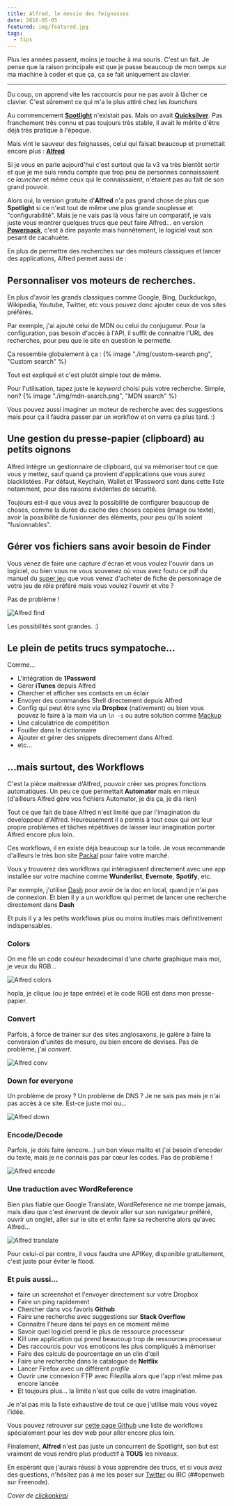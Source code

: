 ```yaml
---
title: Alfred, le messie des feignasses
date: 2016-05-05
featured: img/featured.jpg
tags:
  - tips
---
```


Plus les années passent, moins je touche à ma souris. C'est un fait. Je pense que la raison principale est que je passe beaucoup de mon temps sur ma machine à coder et que ça, ça se fait uniquement au clavier.

---

Du coup, on apprend vite les raccourcis pour ne pas avoir à lâcher ce clavier. C'est sûrement ce qui m'a le plus attiré chez les _launchers_

Au commencement **[Spotlight](https://support.apple.com/fr-fr/HT204014)** n'existait pas. Mais on avait **[Quicksilver](https://qsapp.com/)**. Pas franchement très connu et pas toujours très stable, il avait le mérite d'être déjà très pratique à l'époque.

Mais vint le sauveur des feignasses, celui qui faisait beaucoup et promettait encore plus : **[Alfred](https://www.alfredapp.com/)**

Si je vous en parle aujourd'hui c'est surtout que la v3 va très bientôt sortir et que je me suis rendu compte que trop peu de personnes connaissaient ce _launcher_ et même ceux qui le connaissaient, n'étaient pas au fait de son grand pouvoir.

Alors oui, la version gratuite d'**Alfred** n'a pas grand chose de plus que **Spotlight** si ce n'est tout de même une plus grande souplesse et "configurabilité". Mais je ne vais pas là vous faire un comparatif, je vais juste vous montrer quelques trucs que peut faire Alfred… en version **[Powerpack](https://www.alfredapp.com/powerpack/)**, c'est à dire payante mais honnêtement, le logiciel vaut son pesant de cacahuète.

En plus de permettre des recherches sur des moteurs classiques et lancer des applications, Alfred permet aussi de :

## Personnaliser vos moteurs de recherches.

En plus d'avoir les grands classiques comme Google, Bing, Duckduckgo, Wikipedia, Youtube, Twitter, etc vous pouvez donc ajouter ceux de vos sites préférés.

Par exemple, j'ai ajouté celui de MDN ou celui du conjugueur. Pour la configuration, pas besoin d'accès à l'API, il suffit de connaitre l'URL des recherches, pour peu que le site en question le permette.

Ça ressemble globalement à ça :
{% image "./img/custom-search.png", "Custom search" %}

Tout est expliqué et c'est plutôt simple tout de même.

Pour l'utilisation, tapez juste le _keyword_ choisi puis votre recherche. Simple, non?
{% image "./img/mdn-search.png", "MDN search" %}

Vous pouvez aussi imaginer un moteur de recherche avec des suggestions mais pour ça il faudra passer par un workflow et on verra ça plus tard. :)

## Une gestion du presse-papier (clipboard) au petits oignons

Alfred intègre un gestionnaire de clipboard, qui va mémoriser tout ce que vous y mettez, sauf quand ça provient d'applications que vous aurez blacklistées. Par défaut, Keychain, Wallet et 1Password sont dans cette liste notamment, pour des raisons évidentes de sécurité.

Toujours est-il que vous avez la possibilité de configurer beaucoup de choses, comme la durée du cache des choses copiées (image ou texte), avoir la possibilité de fusionner des éléments, pour peu qu'ils soient "fusionnables".

## Gérer vos fichiers sans avoir besoin de Finder

Vous venez de faire une capture d'écran et vous voulez l'ouvrir dans un logiciel, ou bien vous ne vous souvenez où vous avez foutu ce pdf du manuel du [super jeu](http://www.keeptalkinggame.com/) que vous venez d'acheter de fiche de personnage de votre jeu de rôle préféré mais vous voulez l'ouvrir et vite ?

Pas de problème !

![Alfred find](img/alfred-find.gif)

Les possibilités sont grandes. :)

## Le plein de petits trucs sympatoche…

Comme…

- L'intégration de **1Password**
- Gérer **iTunes** depuis Alfred
- Chercher et afficher ses contacts en un éclair
- Envoyer des commandes Shell directement depuis Alfred
- Config qui peut être sync via **Dropbox** (nativement) ou bien vous pouvez le faire à la main via un `ln -s` ou autre solution comme [Mackup](https://github.com/lra/mackup)
- Une calculatrice de compétition
- Fouiller dans le dictionnaire
- Ajouter et gérer des snippets directement dans Alfred.
- etc…

## …mais surtout, des Workflows

C'est la pièce maitresse d'Alfred, pouvoir créer ses propres fonctions automatiques. Un peu ce que permettait **Automator** mais en mieux (d'ailleurs Alfred gère vos fichiers Automator, je dis ça, je dis rien)

Tout ce que fait de base Alfred n'est limité que par l'imagination du developpeur d'Alfred. Heureusement il a permis à tout ceux qui ont leur propre problèmes et tâches répétitives de laisser leur imagination porter Alfred encore plus loin.

Ces workflows, il en existe déjà beaucoup sur la toile. Je vous recommande d'ailleurs le très bon site [Packal](http://www.packal.org/) pour faire votre marché.

Vous y trouverez des workflows qui intéragissent directement avec une app installée sur votre machine comme **Wunderlist**, **Evernote**, **Spotify**, etc.

Par exemple, j'utilise [Dash](https://kapeli.com/dash) pour avoir de la doc en local, quand je n'ai pas de connexion. Et bien il y a un workflow qui permet de lancer une recherche directement dans **Dash**

Et puis il y a les petits workflows plus ou moins inutiles mais définitivement indispensables.

### Colors

On me file un code couleur hexadecimal d'une charte graphique mais moi, je veux du RGB…

![Alfred colors](img/alfred-colors.gif)

hopla, je clique (ou je tape entrée) et le code RGB est dans mon presse-papier.

### Convert

Parfois, à force de trainer sur des sites anglosaxons, je galère à faire la conversion d'unités de mesure, ou bien encore de devises. Pas de problème, j'ai _convert_.

![Alfred conv](img/alfred-conv.gif)

### Down for everyone

Un problème de proxy ? Un problème de DNS ? Je ne sais pas mais je n'ai pas accès à ce site. Est-ce juste moi ou…

![Alfred down](img/alfred-down.gif)

### Encode/Decode

Parfois, je dois faire (encore…) un bon vieux mailto et j'ai besoin d'encoder du texte, mais je ne connais pas par cœur les codes. Pas de problème !

![Alfred encode](img/alfred-encode.gif)

### Une traduction avec WordReference

Bien plus fiable que Google Translate, WordReference ne me trompe jamais, mais dieu que c'est énervant de devoir aller sur son navigateur préféré, ouvrir un onglet, aller sur le site et enfin faire sa recherche alors qu'avec Alfred…

![Alfred translate](img/alfred-translate.gif)

Pour celui-ci par contre, il vous faudra une APIKey, disponible gratuitement, c'est juste pour éviter le flood.

### Et puis aussi…

- faire un screenshot et l'envoyer directement sur votre Dropbox
- Faire un ping rapidement
- Chercher dans vos favoris **Github**
- Faire une recherche avec suggestions sur **Stack Overflow**
- Connaitre l'heure dans tel pays en ce moment même
- Savoir quel logiciel prend le plus de ressource processeur
- Kill une application qui prend beaucoup trop de ressources processeur
- Des raccourcis pour vos emoticons les plus compliqués à mémoriser
- Faire des calculs de pourcentage en un clin d'œil
- Faire une recherche dans le catalogue de **Netflix**
- Lancer Firefox avec un différent _profile_
- Ouvrir une connexion FTP avec Filezilla alors que l'app n'est même pas encore lancée
- Et toujours plus… la limite n'est que celle de votre imagination.

Je n'ai pas mis la liste exhaustive de tout ce que j'utilise mais vous voyez l'idée.

Vous pouvez retrouver sur [cette page Github](https://github.com/willfarrell/alfred-workflows) une liste de workflows spécialement pour les dev web pour aller encore plus loin.

Finalement, **Alfred** n'est pas juste un concurrent de Spotlight, son but est vraiment de vous rendre plus productif à **TOUS** les niveaux.

En espérant que j'aurais réussi à vous apprendre des trucs, et si vous avez des questions, n'hésitez pas à me les poser sur [Twitter](https://twitter.com/GoOz) ou IRC (##openweb sur Freenode).

_Cover de [clickonkirai](https://www.flickr.com/photos/clickonkirai/7175120640/)_
